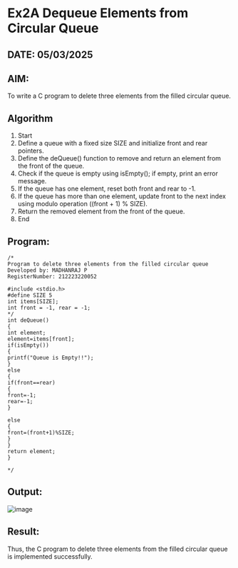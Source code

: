 # Ex2A Dequeue Elements from Circular Queue
## DATE: 05/03/2025
## AIM:
To write a C program to delete three elements from the filled circular queue.

## Algorithm
1. Start 
2. Define a queue with a fixed size SIZE and initialize front and rear pointers. 
3. Define the deQueue() function to remove and return an element from the front of the queue. 
4. Check if the queue is empty using isEmpty(); if empty, print an error message. 
5. If the queue has one element, reset both front and rear to -1. 
6. If the queue has more than one element, update front to the next index using modulo 
operation ((front + 1) % SIZE). 
7. Return the removed element from the front of the queue. 
8. End

## Program:
```
/*
Program to delete three elements from the filled circular queue
Developed by: MADHANRAJ P
RegisterNumber: 212223220052

#include <stdio.h> 
#define SIZE 5 
int items[SIZE]; 
int front = -1, rear = -1; 
*/ 
int deQueue() 
{ 
int element; 
element=items[front]; 
if(isEmpty()) 
{ 
printf("Queue is Empty!!"); 
} 
else 
{ 
if(front==rear) 
{ 
front=-1; 
rear=-1; 
} 
  
else 
{ 
front=(front+1)%SIZE; 
} 
} 
return element; 
}

*/
```

## Output:
![image](https://github.com/user-attachments/assets/35f2ddaa-aa6c-436c-95ff-b07c3c6e37ef)



## Result:
Thus, the C program to delete three elements from the filled circular queue is implemented successfully.

